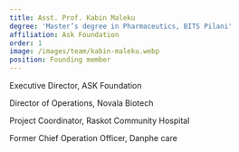 ```yaml
---
title: Asst. Prof. Kabin Maleku
degree: 'Master’s degree in Pharmaceutics, BITS Pilani'
affiliation: Ask Foundation
order: 1
image: /images/team/kabin-maleku.webp
position: Founding member
---
```


Executive Director, ASK Foundation

Director of Operations, Novala Biotech

Project Coordinator, Raskot Community Hospital

Former Chief Operation Officer, Danphe care
